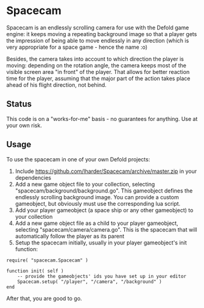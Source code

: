 # Spacecam

Spacecam is an endlessly scrolling camera for use with the Defold game engine: it keeps moving a repeating background image so that a player gets the impression of being able to move endlessly in any direction (which is very appropriate for a space game - hence the name :o)

Besides, the camera takes into account to which direction the player is moving: depending on the rotation angle, the camera keeps most of the visible screen area "in front" of the player. That allows for better reaction time for the player, assuming that the major part of the action takes place ahead of his flight direction, not behind.

## Status ##

This code is on a "works-for-me" basis - no guarantees for anything. Use at your own risk.

## Usage ##

To use the spacecam in one of your own Defold projects:

1. Include https://github.com/lharder/Spacecam/archive/master.zip in your dependencies
2. Add a new game object file to your collection, selecting "spacecam/background/background.go". This gameobject defines the endlessly scrolling background image. You can provide a custom gameobject, but obviously must use the corresponding lua script.
3. Add your player gameobject (a space ship or any other gameobject) to your collection
4. Add a new game object file as a child to your player gameobject, selecting "spacecam/camera/camera.go". This is the spacecam that will automatically follow the player as its parent
5. Setup the spacecam initially, usually in your player gameobject's init function:

```
require( "spacecam.Spacecam" )

function init( self )
	-- provide the gameobjects' ids you have set up in your editor
	Spacecam.setup( "/player", "/camera", "/background" )
end
```

After that, you are good to go.
